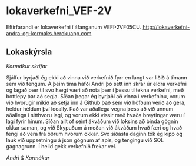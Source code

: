 # lokaverkefni_VEF-2V
Eftirfarandi er lokaverkefni í áfanganum VEFÞ2VF05CU.
http://lokaverkefni-andra-og-kormaks.herokuapp.com

## Lokaskýrsla
_Kormákur skrifar_

Sjálfur byrjaði ég ekki að vinna við verkefnið fyrr en langt var liðið á tímann sem við fengum. Á þeim tíma hafði Andri þó sett inn skrár úr eldra verkefni og lagað þær til  svo hægt væri að nota þær í þessu tiltekna verkefni, með bottlepy þar að segja. Síðan þegar ég byrjaði að vinna í verkefninu, vorum við hvorugir mikið að setja inn á Github það sem við höfðum verið að gera, heldur héldum því locally. Það var aðallega vegna þess að við unnum aðallega í sitthvoru lagi, og vorum ekki vissir með hvaða breytingar væru í lagi fyrir hinum.
Síðan allt of seint ákváðum við loksins að binda gögnin okkar saman, og við Skypuðum á meðan við ákváðum hvað færi og hvað fengi að vera frá öðrum hvorum okkar.
Svo síðasta daginn tók ég kipp og lauk við uppsetningu á json gögnum af apis, og tengingu við SQL gagnagrunn.
Í heild gekk verkefnið frekar vel.

_Andri & Kormákur_
